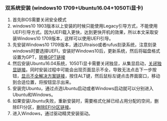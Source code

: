 ### 双系统安装 (windows10 1709+Ubuntu16.04+1050Ti显卡)



1. 首先BIOS需要关闭安全模式
2. windows10 1903版本以上安装的时候只能使用Legacy引导方式，不能使用UEFI引导方式。因为UEFI载入更快，达到更快开机的效果，所以本文采取安装Windows10 1709版本，这样可以使用UEFI引导。
3. 先安装Windows10 1709版本，通过Ultraiso或者rufus刻录系统，注意刻录windows时要选择UEFI，安装好Windows10后，更新系统，然后将磁盘格式设置为GPT，[转换GPT链接](https://blog.csdn.net/WPwalter/article/details/79392645 )
4. 然后安装Ubuntu16.04系统，1050Ti显卡需要关闭独显，从集显启动，[关闭独显链接]( https://blog.csdn.net/mtllyb/article/details/78586540)。同时安装过程中可能会出现页面显示不全，导致无法点击下一步按钮，[显示不全解决方案链接](https://blog.csdn.net/greatxiaoting/article/details/80358767)，按住ALT键，然后鼠标左键点击界面窗口，移动到合适位置，将按钮显示出来。
5. 安装完Ubuntu，通过点选Ubuntu启动或者Windows启动就可以分别进入Ubuntu和Windows。
6. 如果安装Ubuntu失败，重新安装时，需要格式化掉已经占用分配的空间，删除EFI分区，[删除EFI分区链接](https://blog.csdn.net/qq_29530365/article/details/77834279)。
7. 进入Windows，通过驱动精灵安装驱动。

